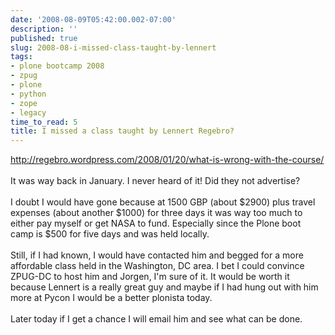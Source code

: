 ```yaml
---
date: '2008-08-09T05:42:00.002-07:00'
description: ''
published: true
slug: 2008-08-i-missed-class-taught-by-lennert
tags:
- plone bootcamp 2008
- zpug
- plone
- python
- zope
- legacy
time_to_read: 5
title: I missed a class taught by Lennert Regebro?
---
```


<a href="http://regebro.wordpress.com/2008/01/20/what-is-wrong-with-the-course/">http://regebro.wordpress.com/2008/01/20/what-is-wrong-with-the-course/</a><br /><br />It was way back in January.  I never heard of it!  Did they not advertise?<br /><br />I doubt I would have gone because at 1500 GBP (about $2900) plus travel expenses (about another $1000) for three days it was way too much to either pay myself or get NASA to fund.  Especially since the Plone boot camp is $500 for five days and was held locally.<br /><br />Still, if I had known, I would have contacted him and begged for a more affordable class held in the Washington, DC area.  I bet I could convince ZPUG-DC to host him and Jorgen, I'm sure of it.  It would be worth it because Lennert is a really great guy and maybe if I had hung out with him more at Pycon I would be a better plonista today.<br /><br />Later today if I get a chance I will email him and see what can be done.